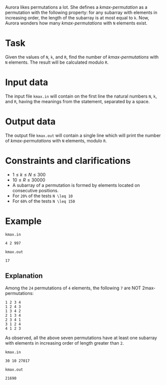 Aurora likes permutations a lot. She defines a *kmax-permutation* as a permutation with the following property: for any subarray with elements in increasing order, the length of the subarray is at most equal to `k`. Now, Aurora wonders how many *kmax-permutations* with `N` elements exist.

# Task
Given the values of `N`, `k`, and `R`, find the number of *kmax-permutations* with `N` elements. The result will be calculated modulo `R`.

# Input data
The input file `kmax.in` will contain on the first line the natural numbers `N`, `k`, and `R`, having the meanings from the statement, separated by a space.

# Output data
The output file `kmax.out` will contain a single line which will print the number of *kmax-permutations* with `N` elements, modulo `R`.

# Constraints and clarifications
* $1 \leq k \leq N \leq 300$
* $10 \leq R \leq 30000$
* A subarray of a permutation is formed by elements located on consecutive positions.
* For `20%` of the tests `N \leq 10`
* For `60%` of the tests `N \leq 150`

# Example

`kmax.in`
```
4 2 997
```

`kmax.out`
```
17
```
Explanation
---

Among the `24` permutations of `4` elements, the following `7` are NOT 2max-permutations:
```
1 2 3 4
1 2 4 3
1 3 4 2
2 1 3 4
2 3 4 1
3 1 2 4
4 1 2 3
```

As observed, all the above seven permutations have at least one subarray with elements in increasing order of length greater than `2`.

`kmax.in`
```
30 10 27017
```

`kmax.out`
```
21690
